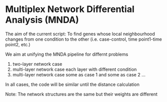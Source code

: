 # Multiplex Network Differential Analysis (MNDA)

The aim of the current script:
To find genes whose local neighbourhood changes from one condition to the other (i.e. case-control, time point1-time point2, etc.)


We aim at unifying the MNDA pipeline for differnt problems

1) two-layer network case
2) multi-layer network case each layer with different condition
3) multi-layer network case some as case 1 and some as case 2 ...

In all cases, the code will be similar until the distance calculation

Note: The network structures are the same but their weights are different
